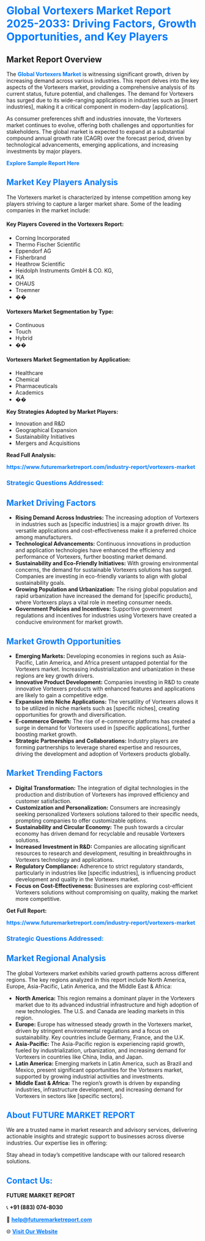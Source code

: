 <h1 style="color: #007BFF;">Global Vortexers Market Report 2025-2033: Driving Factors, Growth Opportunities, and Key Players</h1>

<section id="overview">
<h2>Market Report Overview</h2>
<p>The <a href="https://www.futuremarketreport.com/industry-report/vortexers-market" style="color: #007BFF; text-decoration: none;"><strong>Global Vortexers Market</strong></a> is witnessing significant growth, driven by increasing demand across various industries. This report delves into the key aspects of the Vortexers market, providing a comprehensive analysis of its current status, future potential, and challenges. The demand for Vortexers has surged due to its wide-ranging applications in industries such as [insert industries], making it a critical component in modern-day [applications].</p>
<p>As consumer preferences shift and industries innovate, the Vortexers market continues to evolve, offering both challenges and opportunities for stakeholders. The global market is expected to expand at a substantial compound annual growth rate (CAGR) over the forecast period, driven by technological advancements, emerging applications, and increasing investments by major players.</p>
</section>

<section id="overview">
<p><a href="https://www.futuremarketreport.com/request-sample/reportId=118133" style="color: #007BFF; text-decoration: none;"><strong>Explore Sample Report Here</strong></a></p>
</section>

<section id="key-players">
<h2 style="color: #007BFF;">Market Key Players Analysis</h2>
<p>The Vortexers market is characterized by intense competition among key players striving to capture a larger market share. Some of the leading companies in the market include:</p>
<h4>Key Players Covered in the Vortexers Report:</h4>
<ul><li>Corning Incorporated</li><li>Thermo Fischer Scientific</li><li>Eppendorf AG</li><li>Fisherbrand</li><li>Heathrow Scientific</li><li>Heidolph Instruments GmbH &amp; CO. KG,</li><li>IKA</li><li>OHAUS</li><li>Troemner</li><li>��</li></ul>
<h4>Vortexers Market Segmentation by Type:</h4>
<ul><li>Continuous</li><li>Touch</li><li>Hybrid</li><li>��</li></ul>

<h4>Vortexers Market Segmentation by Application:</h4>
<ul><li>Healthcare</li><li>Chemical</li><li>Pharmaceuticals</li><li>Academics</li><li>��</li></ul>
<p><strong>Key Strategies Adopted by Market Players:</strong></p>
<ul>
<li>Innovation and R&D</li>
<li>Geographical Expansion</li>
<li>Sustainability Initiatives</li>
<li>Mergers and Acquisitions</li>
</ul>
</section>

<section>
<p><strong>Read Full Analysis: </strong></p><a href="https://www.futuremarketreport.com/industry-report/vortexers-market" style="color: #007BFF; text-decoration: none;"><strong>https://www.futuremarketreport.com/industry-report/vortexers-market</strong></a>
<h3 style="color: #007BFF;">Strategic Questions Addressed:</h3>
</section>

<section id="driving-factors">
<h2 style="color: #007BFF;">Market Driving Factors</h2>
<ul>
<li><strong>Rising Demand Across Industries:</strong> The increasing adoption of Vortexers in industries such as [specific industries] is a major growth driver. Its versatile applications and cost-effectiveness make it a preferred choice among manufacturers.</li>
<li><strong>Technological Advancements:</strong> Continuous innovations in production and application technologies have enhanced the efficiency and performance of Vortexers, further boosting market demand.</li>
<li><strong>Sustainability and Eco-Friendly Initiatives:</strong> With growing environmental concerns, the demand for sustainable Vortexers solutions has surged. Companies are investing in eco-friendly variants to align with global sustainability goals.</li>
<li><strong>Growing Population and Urbanization:</strong> The rising global population and rapid urbanization have increased the demand for [specific products], where Vortexers plays a vital role in meeting consumer needs.</li>
<li><strong>Government Policies and Incentives:</strong> Supportive government regulations and incentives for industries using Vortexers have created a conducive environment for market growth.</li>
</ul>
</section>

<section id="growth-opportunities">
<h2 style="color: #007BFF;">Market Growth Opportunities</h2>
<ul>
<li><strong>Emerging Markets:</strong> Developing economies in regions such as Asia-Pacific, Latin America, and Africa present untapped potential for the Vortexers market. Increasing industrialization and urbanization in these regions are key growth drivers.</li>
<li><strong>Innovative Product Development:</strong> Companies investing in R&D to create innovative Vortexers products with enhanced features and applications are likely to gain a competitive edge.</li>
<li><strong>Expansion into Niche Applications:</strong> The versatility of Vortexers allows it to be utilized in niche markets such as [specific niches], creating opportunities for growth and diversification.</li>
<li><strong>E-commerce Growth:</strong> The rise of e-commerce platforms has created a surge in demand for Vortexers used in [specific applications], further boosting market growth.</li>
<li><strong>Strategic Partnerships and Collaborations:</strong> Industry players are forming partnerships to leverage shared expertise and resources, driving the development and adoption of Vortexers products globally.</li>
</ul>
</section>

<section id="trending-factors">
<h2 style="color: #007BFF;">Market Trending Factors</h2>
<ul>
<li><strong>Digital Transformation:</strong> The integration of digital technologies in the production and distribution of Vortexers has improved efficiency and customer satisfaction.</li>
<li><strong>Customization and Personalization:</strong> Consumers are increasingly seeking personalized Vortexers solutions tailored to their specific needs, prompting companies to offer customizable options.</li>
<li><strong>Sustainability and Circular Economy:</strong> The push towards a circular economy has driven demand for recyclable and reusable Vortexers solutions.</li>
<li><strong>Increased Investment in R&D:</strong> Companies are allocating significant resources to research and development, resulting in breakthroughs in Vortexers technology and applications.</li>
<li><strong>Regulatory Compliance:</strong> Adherence to strict regulatory standards, particularly in industries like [specific industries], is influencing product development and quality in the Vortexers market.</li>
<li><strong>Focus on Cost-Effectiveness:</strong> Businesses are exploring cost-efficient Vortexers solutions without compromising on quality, making the market more competitive.</li>
</ul>
</section>

<section>
<p><strong>Get Full Report: </strong></p><a href="https://www.futuremarketreport.com/industry-report/vortexers-market" style="color: #007BFF; text-decoration: none;"><strong>https://www.futuremarketreport.com/industry-report/vortexers-market</strong></a>
<h3 style="color: #007BFF;">Strategic Questions Addressed:</h3>
</section>


<section id="regional-analysis">
<h2 style="color: #007BFF;">Market Regional Analysis</h2>
<p>The global Vortexers market exhibits varied growth patterns across different regions. The key regions analyzed in this report include North America, Europe, Asia-Pacific, Latin America, and the Middle East & Africa:</p>
<ul>
<li><strong>North America:</strong> This region remains a dominant player in the Vortexers market due to its advanced industrial infrastructure and high adoption of new technologies. The U.S. and Canada are leading markets in this region.</li>
<li><strong>Europe:</strong> Europe has witnessed steady growth in the Vortexers market, driven by stringent environmental regulations and a focus on sustainability. Key countries include Germany, France, and the U.K.</li>
<li><strong>Asia-Pacific:</strong> The Asia-Pacific region is experiencing rapid growth, fueled by industrialization, urbanization, and increasing demand for Vortexers in countries like China, India, and Japan.</li>
<li><strong>Latin America:</strong> Emerging markets in Latin America, such as Brazil and Mexico, present significant opportunities for the Vortexers market, supported by growing industrial activities and investments.</li>
<li><strong>Middle East & Africa:</strong> The region’s growth is driven by expanding industries, infrastructure development, and increasing demand for Vortexers in sectors like [specific sectors].</li>
</ul>
</section>

<footer>
<h2 style="color: #007BFF;">About FUTURE MARKET REPORT</h2>
<p>We are a trusted name in market research and advisory services, delivering actionable insights and strategic support to businesses across diverse industries. Our expertise lies in offering:</p>

<p>Stay ahead in today’s competitive landscape with our tailored research solutions.</p>

<h2 style="color: #007BFF;">Contact Us:</h2>
<p><strong>FUTURE MARKET REPORT</strong></p>
<p>📞 <strong>+91 (883) 074-8030</strong></p>
<p>📧 <strong><a href="mailto:help@futuremarketreport.com" style="color: #007BFF;">help@futuremarketreport.com</a></strong></p>
<p>🌐 <strong><a href="https://www.futuremarketreport.com/" style="color: #007BFF;">Visit Our Website</a></strong></p>
</footer>